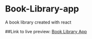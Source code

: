 # Book-Library-app
A book library created with react

##Link to live preview:
[Book Library App](https://book-library-app.vercel.app)
